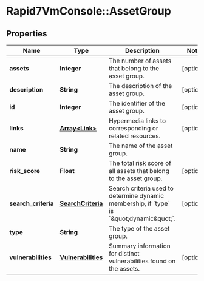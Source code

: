 # Rapid7VmConsole::AssetGroup

## Properties
Name | Type | Description | Notes
------------ | ------------- | ------------- | -------------
**assets** | **Integer** | The number of assets that belong to the asset group. | [optional] 
**description** | **String** | The description of the asset group. | [optional] 
**id** | **Integer** | The identifier of the asset group. | [optional] 
**links** | [**Array&lt;Link&gt;**](Link.md) | Hypermedia links to corresponding or related resources. | [optional] 
**name** | **String** | The name of the asset group. | 
**risk_score** | **Float** | The total risk score of all assets that belong to the asset group. | [optional] 
**search_criteria** | [**SearchCriteria**](SearchCriteria.md) | Search criteria used to determine dynamic membership, if &#x60;type&#x60; is &#x60;\&quot;dynamic\&quot;&#x60;.  | [optional] 
**type** | **String** | The type of the asset group. | 
**vulnerabilities** | [**Vulnerabilities**](Vulnerabilities.md) | Summary information for distinct vulnerabilities found on the assets. | [optional] 


